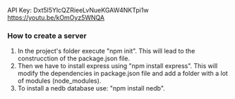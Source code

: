 API Key:	Dxt5l5YlcQZRieeLvNueKGAW4NKTpi1w
https://youtu.be/kOmOyz5WNQA

### How to create a server
1. In the project's folder execute "npm init". This will lead to the construcction of the package.json file.
2. Then we have to install express using "npm install express". This will modify the dependencies in package.json file and add a folder with a lot of modules (node_modules).
3. To install a nedb database use: "npm install nedb".